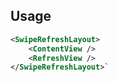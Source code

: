 
## Usage
```xml
<SwipeRefreshLayout>
    <ContentView />
    <RefreshView />
</SwipeRefreshLayout>`
```